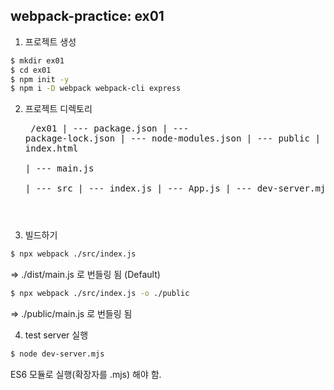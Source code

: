 ## webpack-practice: ex01
1. 프로젝트 생성
```bash
$ mkdir ex01
$ cd ex01
$ npm init -y
$ npm i -D webpack webpack-cli express
```

2. 프로젝트 디렉토리
        <pre>
        /ex01
        | --- package.json
        | --- package-lock.json
        | --- node-modules.json
        | --- public
                | --- index.html  
                | --- main.js  
        | ---  src
                | --- index.js
                | --- App.js
        | --- dev-server.mjs
        <pre>

3. 빌드하기
```bash
$ npx webpack ./src/index.js
```
=> ./dist/main.js 로 번들링 됨 (Default)

```bash
$ npx webpack ./src/index.js -o ./public
```
=> ./public/main.js 로 번들링 됨

4. test server 실행
```bash
$ node dev-server.mjs
```
ES6 모듈로 실행(확장자를 .mjs) 해야 함.


